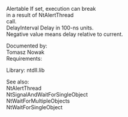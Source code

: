 Alertable If set, execution can break \
in a result of NtAlertThread \
call. \
DelayInterval Delay in 100\-ns units. \
Negative value means delay relative to current.

Documented by: \
Tomasz Nowak \
Requirements:

Library: ntdll.lib

See also: \
NtAlertThread \
NtSignalAndWaitForSingleObject \
NtWaitForMultipleObjects \
NtWaitForSingleObject
